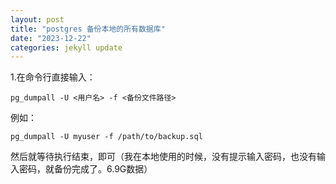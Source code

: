 ```yaml
---
layout: post
title: "postgres 备份本地的所有数据库"
date: "2023-12-22"
categories: jekyll update
---
```

<p>1.在命令行直接输入：</p>
<pre>
<code>pg_dumpall -U &lt;用户名&gt; -f &lt;备份文件路径&gt;</code></pre>
<p>例如：</p>
<pre>
<code>pg_dumpall -U myuser -f /path/to/backup.sql</code></pre>
<p>然后就等待执行结束，即可（我在本地使用的时候，没有提示输入密码，也没有输入密码，就备份完成了。6.9G数据）</p>


